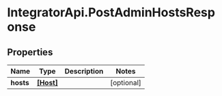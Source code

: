 # IntegratorApi.PostAdminHostsResponse

## Properties

Name | Type | Description | Notes
------------ | ------------- | ------------- | -------------
**hosts** | [**[Host]**](Host.md) |  | [optional] 


